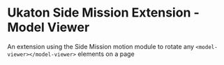 # Ukaton Side Mission Extension - Model Viewer

An extension using the Side Mission motion module to rotate any `<model-viewer></model-viewer>` elements on a page